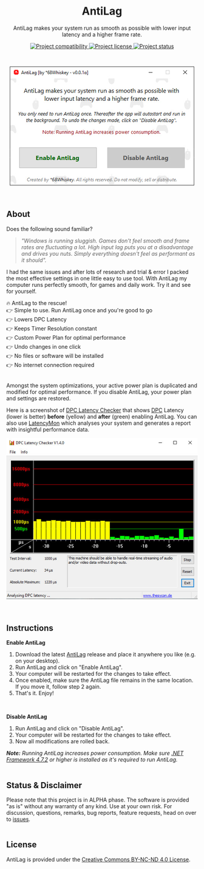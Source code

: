 <h1 align="center">AntiLag</h1>

<p align="center">AntiLag makes your system run as smooth as possible with lower input latency and a higher frame rate.</p>

<p align="center">
  <a href="#instructions">
    <img src="https://img.shields.io/badge/platform-win&#8208;64-blue.svg" alt="Project compatibility" />
  </a>
  <!--<a href="#download">
    <img src="https://img.shields.io/badge/size-583&nbsp;kB-%23222222.svg" alt="Download Size" />
  </a>-->
  <a href="#license">
    <img src="https://img.shields.io/static/v1?style=flat&logo=creative%20commons&label=license&message=by-nc-nd&color=f8722a" alt="Project license" />
  </a>
  <a href="#status--disclaimer">
    <img src="https://img.shields.io/badge/status-&alpha;lpha-brightgreen.svg" alt="Project status" />
  </a>
  <!--<a href="https://github.com/AmbitiousPilots/FSJumpStarter2020/releases">
    <img src="https://img.shields.io/github/downloads/AmbitiousPilots/AntiLag/total.svg?color=0b0" alt="Download Count" />
  </a>-->
</p>

<br>

<p align="center">
  <a href="./.github/hero.jpg">
    <img src="./.github/hero.jpg" alt="Project Hero Image" />
  </a>
</p>

<br>

## About
Does the following sound familiar? 

> *"Windows is running sluggish. Games don't feel smooth and frame rates are fluctuating a lot. High input lag puts you at a disadvantage and drives you nuts. Simply everything doesn't feel as performant as it should".* 

I had the same issues and after lots of research and trial & error I packed the most effective settings in one little easy to use tool. With AntiLag my computer runs perfectly smooth, for games and daily work. Try it and see for yourself. 

:fire: AntiLag to the rescue! <br>
:point_right: Simple to use. Run AntiLag once and you're good to go <br>
:point_right: Lowers DPC Latency <br>
:point_right: Keeps Timer Resolution constant <br>
:point_right: Custom Power Plan for optimal performance <br>
:point_right: Undo changes in one click <br>
:point_right: No files or software will be installed <br>
:point_right: No internet connection required <br>
<br>

Amongst the system optimizations, your active power plan is duplicated and modified for optimal performance. If you disable AntiLag, your power plan and settings are restored. 

Here is a screenshot of [DPC Latency Checker](https://web.archive.org/web/20160317125429/https://www.thesycon.de/eng/latency_check.shtml) that shows [DPC](https://en.wikipedia.org/wiki/Deferred_Procedure_Call) Latency (lower is better) **before** (yellow) and **after** (green) enabling AntiLag. You can also use [LatencyMon](https://www.resplendence.com/latencymon) which analyses your system and generates a report with insightful performance data.
<p align="center">
  <a href="./.github/dpcscreenshot.jpg">
    <img src="./.github/dpcscreenshot.jpg" alt="DPC Latency Checker Screenshot Before/After AntiLag" />
  </a>
</p>
<br>

## Instructions
**Enable AntiLag**
1. Download the latest [AntiLag](https://github.com/AmbitiousPilots/AntiLag/releases/latest/download/68WAntiLagApp.exe) release and place it anywhere you like (e.g. on your desktop). 
2. Run AntiLag and click on "Enable AntiLag". 
3. Your computer will be restarted for the changes to take effect. 
4. Once enabled, make sure the AntiLag file remains in the same location. If you move it, follow step 2 again. 
5. That's it. Enjoy! 

<br>

**Disable AntiLag**
1. Run AntiLag and click on "Disable AntiLag". 
2. Your computer will be restarted for the changes to take effect. 
3. Now all modifications are rolled back. 

***Note:** Running AntiLag increases power consumption. Make sure [.NET Framework 4.7.2](https://dotnet.microsoft.com/download/dotnet-framework/thank-you/net472-offline-installer) or higher is installed as it's required to run AntiLag.*
<br><br>

## Status & Disclaimer
Please note that this project is in ALPHA phase. The software is provided "as is" without any warranty of any kind. Use at your own risk. For discussion, questions, remarks, bug reports, feature requests, head on over to [issues](https://github.com/AmbitiousPilots/AntiLag/issues).
<br><br>

## License
AntiLag is provided under the [Creative Commons BY-NC-ND 4.0 License](https://creativecommons.org/licenses/by-nc-nd/4.0/).
